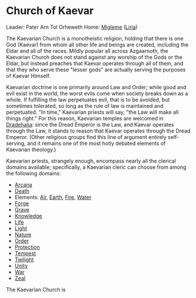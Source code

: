 # Church of Kaevar
Leader: Pater Arn Tol Orheweth
Home: [Migleme](/Cities/Migleme.md) ([Liria](/Nations/Liria.md))

The Kaevarian Church is a monotheistic religion, holding that there is one God (Kaevar) from whom all other life and beings are created, including the Eldar and all of the races. Mildly popular all across Azgaarnoth, the Kaevarian Church does not stand against any worship of the Gods or the Eldar, but instead preaches that Kaevar operates through all of them, and that they who serve these "lesser gods" are actually serving the purposes of Kaevar Himself.

Kaevarian doctrine is one primarily around Law and Order; while good and evil exist in the world, the worst evils come when society breaks down as a whole. If fulfilling the law perpetuates evil, that is to be avoided, but sometimes tolerated, so long as the rule of law is maintained and perpetuated. "In time," Kaevarian priests will say, "the Law will make all things right." For this reason, Kaevarian temples are welcomed in [Dradehalia](/Nations/Dradehalia.md): since the Dread Emperor is the Law, and Kaevar operates through the Law, it stands to reason that Kaevar operates through the Dread Emperor. (Other religious groups find this line of argument entirely self-serving, and it remains one of the most hotly debated elements of Kaevarian theology.)

Kaevarian priests, strangely enough, encompass nearly all the clerical domains available; specifically, a Kaevarian cleric can choose from among the following domains:

* [Arcana](/Classes/Cleric/Arcana.md)
* [Death](/Classes/Cleric/Death.md)
* Elements: [Air](/Classes/Cleric/Air.md), [Earth](/Classes/Cleric/Earth.md), [Fire](/Classes/Cleric/Fire.md), [Water](/Classes/Cleric/Water.md)
* [Forge](/Classes/Cleric/Forge.md)
* [Grave](/Classes/Cleric/Grave.md)
* [Knowledge](/Classes/Cleric/Knowledge.md)
* [Life](/Classes/Cleric/Life.md)
* [Light](/Classes/Cleric/Light.md)
* [Nature](/Classes/Cleric/Nature.md)
* [Order](/Classes/Cleric/Order.md)
* [Protection](/Classes/Cleric/Protection.md)
* [Tempest](/Classes/Cleric/Tempest.md)
* [Twilight](/Classes/Cleric/Twilight.md)
* [Unity](/Classes/Cleric/Unity.md)
* [War](/Classes/Cleric/War.md)
* [Zeal](/Classes/Cleric/Zeal.md)

The Kaevarian Church is 
